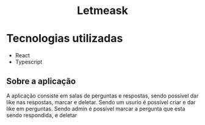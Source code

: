 <h1 align="center">Letmeask</h1>

# Tecnologias utilizadas
  - React
  - Typescript

## Sobre a aplicação
<p>
  A aplicação consiste em salas de perguntas e respostas, sendo possível dar like nas respostas, marcar e deletar.
  Sendo um usurio é possível criar e dar like em perguntas.
  Sendo admin é possível marcar a pergunta que esta sendo respondida, e deletar
</p>
